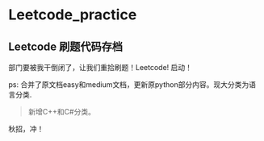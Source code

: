 # Leetcode_practice
## Leetcode 刷题代码存档

部门要被我干倒闭了，让我们重拾刷题！Leetcode! 启动！  

ps: 合并了原文档easy和medium文档，更新原python部分内容。现大分类为语言分类.

> 新增C++和C#分类。

秋招，冲！